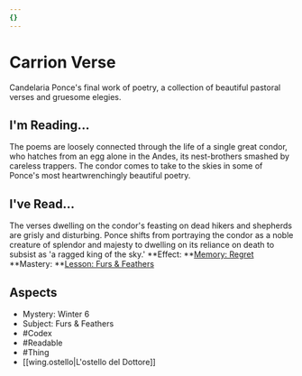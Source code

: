 ```yaml
---
{}
---
```

# Carrion Verse
Candelaria Ponce's final work of poetry, a collection of beautiful pastoral verses and gruesome elegies. 
## I'm Reading...
The poems are loosely connected through the life of a single great condor, who hatches from an egg alone in the Andes, its nest-brothers smashed by careless trappers. The condor comes to take to the skies in some of Ponce's most heartwrenchingly beautiful poetry. 
## I've Read...
The verses dwelling on the condor's feasting on dead hikers and shepherds are grisly and disturbing. Ponce shifts from portraying the condor as a noble creature of splendor and majesty to dwelling on its reliance on death to subsist as 'a ragged king of the sky.'
**Effect: **[Memory: Regret](https://uadaf.theevilroot.xyz/rowenarium/element/mem.regret)
**Mastery: **[Lesson: Furs & Feathers](https://uadaf.theevilroot.xyz/rowenarium/element/x.furs.feathers)
## Aspects
- Mystery: Winter 6
- Subject: Furs & Feathers
- #Codex
- #Readable
- #Thing
- [[wing.ostello|L'ostello del Dottore]]